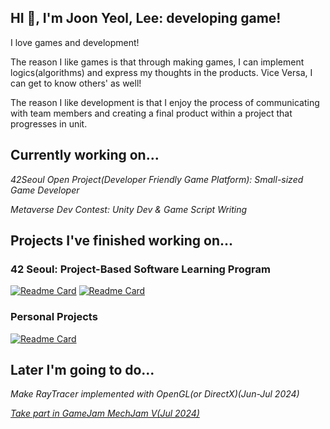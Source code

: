 ## HI 👋, I'm Joon Yeol, Lee: developing game!

I love games and development!

The reason I like games is that through making games, I can implement logics(algorithms) and express my thoughts in the products. Vice Versa, I can get to know others' as well!

The reason I like development is that I enjoy the process of communicating with team members and creating a final product within a project that progresses in unit.

## Currently working on...
*42Seoul Open Project(Developer Friendly Game Platform): Small-sized Game Developer*

*Metaverse Dev Contest: Unity Dev & Game Script Writing*

## Projects I've finished working on...
### 42 Seoul: Project-Based Software Learning Program
[![Readme Card](https://github-readme-stats.vercel.app/api/pin/?username=GatsLee&repo=IRCserv&theme=white)](https://github.com/GatsLee/IRCserv)
[![Readme Card](https://github-readme-stats.vercel.app/api/pin/?username=GatsLee&repo=TINYshell&theme=white)](https://github.com/GatsLee/TINYshell)

### Personal Projects
[![Readme Card](https://github-readme-stats.vercel.app/api/pin/?username=GatsLee&repo=Gomoku_SFML&theme=white)](https://github.com/GatsLee/Gomoku_SFML)


## Later I'm going to do...

*Make RayTracer implemented with OpenGL(or DirectX)(Jun-Jul 2024)*

*[Take part in GameJam MechJam V(Jul 2024)](https://itch.io/jam/mechjam5)*

